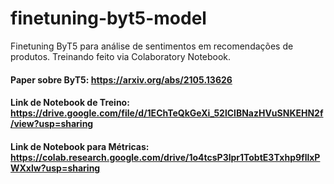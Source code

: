 # finetuning-byt5-model
Finetuning ByT5 para análise de sentimentos em recomendações de produtos.
Treinando feito via Colaboratory Notebook.

#### Paper sobre ByT5: https://arxiv.org/abs/2105.13626
#### Link de Notebook de Treino: https://drive.google.com/file/d/1EChTeQkGeXi_52lClBNazHVuSNKEHN2f/view?usp=sharing
#### Link de Notebook para Métricas: https://colab.research.google.com/drive/1o4tcsP3lpr1TobtE3Txhp9fllxPWXxlw?usp=sharing
